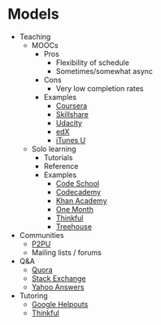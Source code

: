 # Models

* Teaching
    * MOOCs
        * Pros
            * Flexibility of schedule
            * Sometimes/somewhat async
        * Cons
            * Very low completion rates
        * Examples
            * [Coursera](https://www.coursera.org/)
            * [Skillshare](http://www.skillshare.com/)
            * [Udacity](https://www.udacity.com/)
            * [edX](https://www.edx.org/)
            * [iTunes U](https://itunes.apple.com/WebObjects/MZStore.woa/wa/viewGrouping?cc=us&id=27753&mt=10)
    * Solo learning
        * Tutorials
        * Reference
        * Examples
            * [Code School](https://www.codeschool.com/)
            * [Codecademy](http://www.codecademy.com/)
            * [Khan Academy](https://www.khanacademy.org/)
            * [One Month](https://onemonth.com/)
            * [Thinkful](http://www.thinkful.com/)
            * [Treehouse](http://teamtreehouse.com/)
* Communities
    * [P2PU](https://p2pu.org/)
    * Mailing lists / forums
* Q&A
    * [Quora](http://www.quora.com/)
    * [Stack Exchange](http://stackexchange.com/)
    * [Yahoo Answers](https://answers.yahoo.com/)
* Tutoring
    * [Google Helpouts](https://helpouts.google.com/)
    * [Thinkful](http://www.thinkful.com/)
